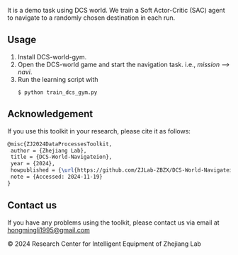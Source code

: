 It is a demo task using DCS world. We train a Soft Actor-Critic (SAC) agent to navigate to a randomly chosen destination in each run. 


##  Usage
1. Install DCS-world-gym.
2. Open the DCS-world game and start the navigation task.  i.e., *mission --> navi*.
1. Run the learning script with
    ```
    $ python train_dcs_gym.py
    ```


## Acknowledgement
If you use this toolkit in your research, please cite it as follows:
```latex
@misc{ZJ2024DataProcessesToolkit,
 author = {Zhejiang Lab},
 title = {DCS-World-Navigateion},
 year = {2024},
 howpublished = {\url{https://github.com/ZJLab-ZBZX/DCS-World-Navigateion}},
 note = {Accessed: 2024-11-19}
}
```

## Contact us
If you have any problems using the toolkit, please contact us via email at hongmingli1995@gmail.com

© 2024 Research Center for Intelligent Equipment of Zhejiang Lab
